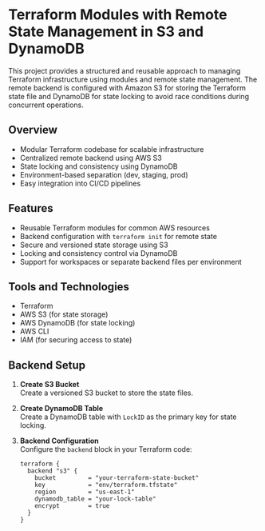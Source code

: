 # Terraform Modules with Remote State Management in S3 and DynamoDB

This project provides a structured and reusable approach to managing Terraform infrastructure using modules and remote state management. The remote backend is configured with Amazon S3 for storing the Terraform state file and DynamoDB for state locking to avoid race conditions during concurrent operations.

## Overview

- Modular Terraform codebase for scalable infrastructure
- Centralized remote backend using AWS S3
- State locking and consistency using DynamoDB
- Environment-based separation (dev, staging, prod)
- Easy integration into CI/CD pipelines

## Features

- Reusable Terraform modules for common AWS resources
- Backend configuration with `terraform init` for remote state
- Secure and versioned state storage using S3
- Locking and consistency control via DynamoDB
- Support for workspaces or separate backend files per environment

## Tools and Technologies

- Terraform
- AWS S3 (for state storage)
- AWS DynamoDB (for state locking)
- AWS CLI
- IAM (for securing access to state)

## Backend Setup

1. **Create S3 Bucket**  
   Create a versioned S3 bucket to store the state files.

2. **Create DynamoDB Table**  
   Create a DynamoDB table with `LockID` as the primary key for state locking.

3. **Backend Configuration**  
   Configure the `backend` block in your Terraform code:

   ```hcl
   terraform {
     backend "s3" {
       bucket         = "your-terraform-state-bucket"
       key            = "env/terraform.tfstate"
       region         = "us-east-1"
       dynamodb_table = "your-lock-table"
       encrypt        = true
     }
   }
